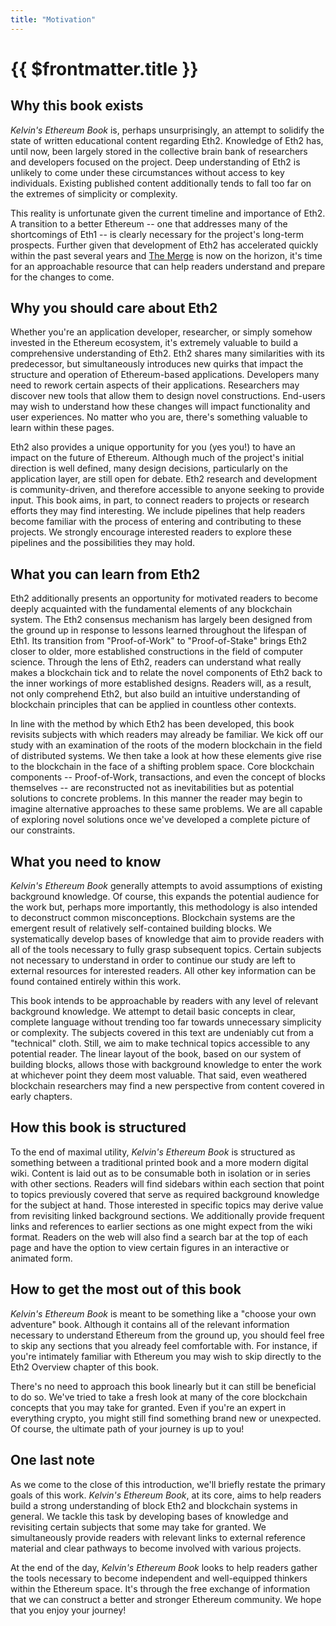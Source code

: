 ```yaml
---
title: "Motivation"
---
```


# {{ $frontmatter.title }}

## Why this book exists

*Kelvin's Ethereum Book* is, perhaps unsurprisingly, an attempt to solidify the state of written educational content regarding Eth2. Knowledge of Eth2 has, until now, been largely stored in the collective brain bank of researchers and developers focused on the project. Deep understanding of Eth2 is unlikely to come under these circumstances without access to key individuals. Existing published content additionally tends to fall too far on the extremes of simplicity or complexity.

This reality is unfortunate given the current timeline and importance of Eth2. A transition to a better Ethereum -- one that addresses many of the shortcomings of Eth1 -- is clearly necessary for the project's long-term prospects. Further given that development of Eth2 has accelerated quickly within the past several years and [The Merge](https://ethereum.org/en/upgrades/merge/) is now on the horizon, it's time for an approachable resource that can help readers understand and prepare for the changes to come.

## Why you should care about Eth2

Whether you're an application developer, researcher, or simply somehow invested in the Ethereum ecosystem, it's extremely valuable to build a comprehensive understanding of Eth2. Eth2 shares many similarities with its predecessor, but simultaneously introduces new quirks that impact the structure and operation of Ethereum-based applications. Developers many need to rework certain aspects of their applications. Researchers may discover new tools that allow them to design novel constructions. End-users may wish to understand how these changes will impact functionality and user experiences. No matter who you are, there's something valuable to learn within these pages.

Eth2 also provides a unique opportunity for you (yes you!) to have an impact on the future of Ethereum. Although much of the project's initial direction is well defined, many design decisions, particularly on the application layer, are still open for debate. Eth2 research and development is community-driven, and therefore accessible to anyone seeking to provide input. This book aims, in part, to connect readers to projects or research efforts they may find interesting. We include pipelines that help readers become familiar with the process of entering and contributing to these projects. We strongly encourage interested readers to explore these pipelines and the possibilities they may hold.

## What you can learn from Eth2

Eth2 additionally presents an opportunity for motivated readers to become deeply acquainted with the fundamental elements of any blockchain system. The Eth2 consensus mechanism has largely been designed from the ground up in response to lessons learned throughout the lifespan of Eth1. Its transition from "Proof-of-Work" to "Proof-of-Stake" brings Eth2 closer to older, more established constructions in the field of computer science. Through the lens of Eth2, readers can understand what really makes a blockchain tick and to relate the novel components of Eth2 back to the inner workings of more established designs. Readers will, as a result, not only comprehend Eth2, but also build an intuitive understanding of blockchain principles that can be applied in countless other contexts.

In line with the method by which Eth2 has been developed, this book revisits subjects with which readers may already be familiar. We kick off our study with an examination of the roots of the modern blockchain in the field of distributed systems. We then take a look at how these elements give rise to the blockchain in the face of a shifting problem space. Core blockchain components -- Proof-of-Work, transactions, and even the concept of blocks themselves -- are reconstructed not as inevitabilities but as potential solutions to concrete problems. In this manner the reader may begin to imagine alternative approaches to these same problems. We are all capable of exploring novel solutions once we've developed a complete picture of our constraints.

## What you need to know

*Kelvin's Ethereum Book* generally attempts to avoid assumptions of existing background knowledge. Of course, this expands the potential audience for the work but, perhaps more importantly, this methodology is also intended to deconstruct common misconceptions. Blockchain systems are the emergent result of relatively self-contained building blocks. We systematically develop bases of knowledge that aim to provide readers with all of the tools necessary to fully grasp subsequent topics. Certain subjects not necessary to understand in order to continue our study are left to external resources for interested readers. All other key information can be found contained entirely within this work.

This book intends to be approachable by readers with any level of relevant background knowledge. We attempt to detail basic concepts in clear, complete language without trending too far towards unnecessary simplicity or complexity. The subjects covered in this text are undeniably cut from a "technical" cloth. Still, we aim to make technical topics accessible to any potential reader. The linear layout of the book, based on our system of building blocks, allows those with background knowledge to enter the work at whichever point they deem most valuable. That said, even weathered blockchain researchers may find a new perspective from content covered in early chapters.

## How this book is structured

To the end of maximal utility, *Kelvin's Ethereum Book* is structured as something between a traditional printed book and a more modern digital wiki. Content is laid out as to be consumable both in isolation or in series with other sections. Readers will find sidebars within each section that point to topics previously covered that serve as required background knowledge for the subject at hand. Those interested in specific topics may derive value from revisiting linked background sections. We additionally provide frequent links and references to earlier sections as one might expect from the wiki format. Readers on the web will also find a search bar at the top of each page and have the option to view certain figures in an interactive or animated form.

## How to get the most out of this book

*Kelvin's Ethereum Book* is meant to be something like a "choose your own adventure" book. Although it contains all of the relevant information necessary to understand Ethereum from the ground up, you should feel free to skip any sections that you already feel comfortable with. For instance, if you're intimately familiar with Ethereum you may wish to skip directly to the Eth2 Overview chapter of this book.

There's no need to approach this book linearly but it can still be beneficial to do so. We've tried to take a fresh look at many of the core blockchain concepts that you may take for granted. Even if you're an expert in everything crypto, you might still find something brand new or unexpected. Of course, the ultimate path of your journey is up to you!

## One last note

As we come to the close of this introduction, we'll briefly restate the primary goals of this work. *Kelvin's Ethereum Book*, at its core, aims to help readers build a strong understanding of block Eth2 and blockchain systems in general. We tackle this task by developing bases of knowledge and revisiting certain subjects that some may take for granted. We simultaneously provide readers with relevant links to external reference material and clear pathways to become involved with various projects.

At the end of the day, *Kelvin's Ethereum Book* looks to help readers gather the tools necessary to become independent and well-equipped thinkers within the Ethereum space. It's through the free exchange of information that we can construct a better and stronger Ethereum community. We hope that you enjoy your journey!
